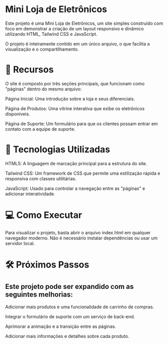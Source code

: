 # Mini Loja de Eletrônicos
Este projeto é uma Mini Loja de Eletrônicos, um site simples construído com foco em demonstrar a criação de um layout responsivo e dinâmico utilizando HTML, Tailwind CSS e JavaScript.

O projeto é inteiramente contido em um único arquivo, o que facilita a visualização e o compartilhamento.

# 🌟 Recursos
O site é composto por três seções principais, que funcionam como "páginas" dentro do mesmo arquivo:

Página Inicial: Uma introdução sobre a loja e seus diferenciais.

Página de Produtos: Uma vitrine interativa que exibe os eletrônicos disponíveis.

Página de Suporte: Um formulário para que os clientes possam entrar em contato com a equipe de suporte.

# 🚀 Tecnologias Utilizadas
HTML5: A linguagem de marcação principal para a estrutura do site.

Tailwind CSS: Um framework de CSS que permite uma estilização rápida e responsiva com classes utilitárias.

JavaScript: Usado para controlar a navegação entre as "páginas" e adicionar interatividade.

# 💻 Como Executar
Para visualizar o projeto, basta abrir o arquivo index.html em qualquer navegador moderno. Não é necessário instalar dependências ou usar um servidor local.

# 🛠️ Próximos Passos
## Este projeto pode ser expandido com as seguintes melhorias:

Adicionar mais produtos e uma funcionalidade de carrinho de compras.

Integrar o formulário de suporte com um serviço de back-end.

Aprimorar a animação e a transição entre as páginas.

Adicionar mais informações e detalhes sobre cada produto.
